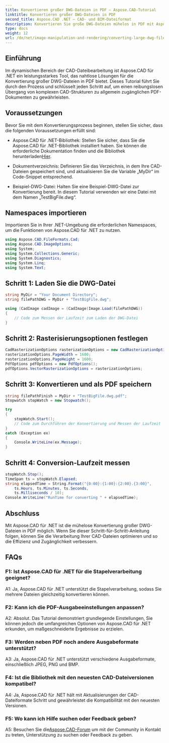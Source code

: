 ```yaml
---
title: Konvertieren großer DWG-Dateien in PDF – Aspose.CAD-Tutorial
linktitle: Konvertieren großer DWG-Dateien in PDF
second_title: Aspose.CAD .NET – CAD- und BIM-Dateiformat
description: Konvertieren Sie große DWG-Dateien mühelos in PDF mit Aspose.CAD für .NET. Optimieren Sie Ihre CAD-Prozesse mit dieser Schritt-für-Schritt-Anleitung.
type: docs
weight: 12
url: /de/net/image-manipulation-and-rendering/converting-large-dwg-files-to-pdf/
---
```

## Einführung

Im dynamischen Bereich der CAD-Dateibearbeitung ist Aspose.CAD für .NET ein leistungsstarkes Tool, das nahtlose Lösungen für die Konvertierung großer DWG-Dateien in PDF bietet. Dieses Tutorial führt Sie durch den Prozess und schlüsselt jeden Schritt auf, um einen reibungslosen Übergang von komplexen CAD-Strukturen zu allgemein zugänglichen PDF-Dokumenten zu gewährleisten.

## Voraussetzungen

Bevor Sie mit dem Konvertierungsprozess beginnen, stellen Sie sicher, dass die folgenden Voraussetzungen erfüllt sind:

- Aspose.CAD für .NET-Bibliothek: Stellen Sie sicher, dass Sie die Aspose.CAD für .NET-Bibliothek installiert haben. Sie können die erforderliche Dokumentation finden und die Bibliothek herunterladen[Hier](https://reference.aspose.com/cad/net/).

- Dokumentverzeichnis: Definieren Sie das Verzeichnis, in dem Ihre CAD-Dateien gespeichert sind, und aktualisieren Sie die Variable „MyDir“ im Code-Snippet entsprechend.

- Beispiel-DWG-Datei: Halten Sie eine Beispiel-DWG-Datei zur Konvertierung bereit. In diesem Tutorial verwenden wir eine Datei mit dem Namen „TestBigFile.dwg“.

## Namespaces importieren

Importieren Sie in Ihrer .NET-Umgebung die erforderlichen Namespaces, um die Funktionen von Aspose.CAD für .NET zu nutzen.

```csharp
using Aspose.CAD.FileFormats.Cad;
using Aspose.CAD.ImageOptions;
using System;
using System.Collections.Generic;
using System.Diagnostics;
using System.Linq;
using System.Text;
```

## Schritt 1: Laden Sie die DWG-Datei

```csharp
string MyDir = "Your Document Directory";
string filePathDWG = MyDir + "TestBigFile.dwg";

using (CadImage cadImage = (CadImage)Image.Load(filePathDWG))
{
    // Code zum Messen der Laufzeit zum Laden der DWG-Datei
}
```

## Schritt 2: Rasterisierungsoptionen festlegen

```csharp
CadRasterizationOptions rasterizationOptions = new CadRasterizationOptions();
rasterizationOptions.PageWidth = 1600;
rasterizationOptions.PageHeight = 1600;
PdfOptions pdfOptions = new PdfOptions();
pdfOptions.VectorRasterizationOptions = rasterizationOptions;
```

## Schritt 3: Konvertieren und als PDF speichern

```csharp
string filePathFinish = MyDir + "TestBigFile.dwg.pdf";
Stopwatch stopWatch = new Stopwatch();

try
{
    stopWatch.Start();
    // Code zum Durchführen der Konvertierung und Messen der Laufzeit
}
catch (Exception ex)
{
    Console.WriteLine(ex.Message);
}
```

## Schritt 4: Conversion-Laufzeit messen

```csharp
stopWatch.Stop();
TimeSpan ts = stopWatch.Elapsed;
string elapsedTime = String.Format("{0:00}:{1:00}:{2:00}.{3:00}",
    ts.Hours, ts.Minutes, ts.Seconds,
    ts.Milliseconds / 10);
Console.WriteLine("RunTime for converting " + elapsedTime);
```

## Abschluss

Mit Aspose.CAD für .NET ist die mühelose Konvertierung großer DWG-Dateien in PDF möglich. Wenn Sie dieser Schritt-für-Schritt-Anleitung folgen, können Sie die Verarbeitung Ihrer CAD-Dateien optimieren und so die Effizienz und Zugänglichkeit verbessern.

## FAQs

### F1: Ist Aspose.CAD für .NET für die Stapelverarbeitung geeignet?

A1: Ja, Aspose.CAD für .NET unterstützt die Stapelverarbeitung, sodass Sie mehrere Dateien gleichzeitig konvertieren können.

### F2: Kann ich die PDF-Ausgabeeinstellungen anpassen?

A2: Absolut. Das Tutorial demonstriert grundlegende Einstellungen, Sie können jedoch die umfangreichen Optionen von Aspose.CAD für .NET erkunden, um maßgeschneiderte Ergebnisse zu erzielen.

### F3: Werden neben PDF noch andere Ausgabeformate unterstützt?

A3: Ja, Aspose.CAD für .NET unterstützt verschiedene Ausgabeformate, einschließlich JPEG, PNG und BMP.

### F4: Ist die Bibliothek mit den neuesten CAD-Dateiversionen kompatibel?

A4: Ja, Aspose.CAD für .NET hält mit Aktualisierungen der CAD-Dateiformate Schritt und gewährleistet die Kompatibilität mit den neuesten Versionen.

### F5: Wo kann ich Hilfe suchen oder Feedback geben?

A5: Besuchen Sie die[Aspose.CAD-Forum](https://forum.aspose.com/c/cad/19) um mit der Community in Kontakt zu treten, Unterstützung zu suchen oder Feedback zu geben.